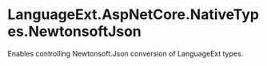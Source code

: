 # LanguageExt.AspNetCore.NativeTypes.NewtonsoftJson
Enables controlling Newtonsoft.Json conversion of LanguageExt types.
